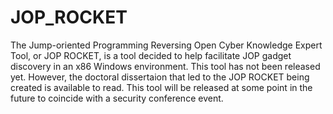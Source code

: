 # JOP_ROCKET

The Jump-oriented Programming Reversing Open Cyber Knowledge Expert Tool, or JOP ROCKET, is a tool decided to help facilitate JOP gadget discovery in an x86 Windows environment. This tool has not been released yet. However, the doctoral dissertaion that led to the JOP ROCKET being created is available to read. This tool will be released at some point in the future to coincide with a security conference event. 

